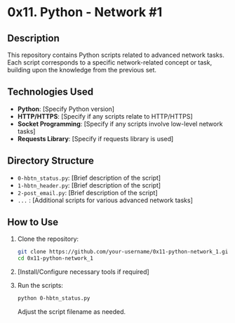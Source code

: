 # 0x11. Python - Network #1

## Description

This repository contains Python scripts related to advanced network tasks. Each script corresponds to a specific network-related concept or task, building upon the knowledge from the previous set.

## Technologies Used

- **Python**: [Specify Python version]
- **HTTP/HTTPS**: [Specify if any scripts relate to HTTP/HTTPS]
- **Socket Programming**: [Specify if any scripts involve low-level network tasks]
- **Requests Library**: [Specify if requests library is used]

## Directory Structure

- `0-hbtn_status.py`: [Brief description of the script]
- `1-hbtn_header.py`: [Brief description of the script]
- `2-post_email.py`: [Brief description of the script]
- `...` : [Additional scripts for various advanced network tasks]

## How to Use

1. Clone the repository:

    ```bash
    git clone https://github.com/your-username/0x11-python-network_1.git
    cd 0x11-python-network_1
    ```

2. [Install/Configure necessary tools if required]

3. Run the scripts:

    ```bash
    python 0-hbtn_status.py
    ```

    Adjust the script filename as needed.



